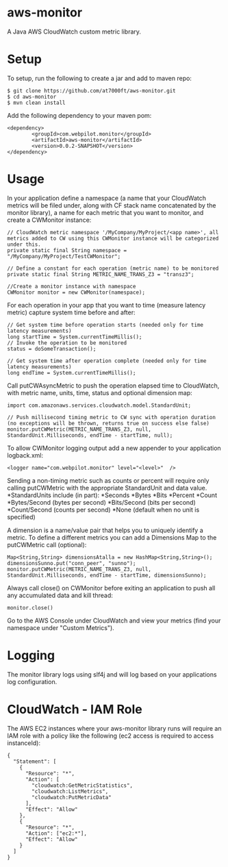 aws-monitor
===========

A Java AWS CloudWatch custom metric library.

Setup
============

To setup, run the following to create a jar and add to maven repo:
```
$ git clone https://github.com/at7000ft/aws-monitor.git
$ cd aws-monitor
$ mvn clean install
```

Add the following dependency to your maven pom:
```
<dependency>
        <groupId>com.webpilot.monitor</groupId>
        <artifactId>aws-monitor</artifactId>
        <version>0.0.2-SNAPSHOT</version>
</dependency>
```
Usage
============

In your application define a namespace (a name that your CloudWatch metrics will be filed under,
along with CF stack name concatenated by the monitor library), a name for each metric
that you want to monitor, and create a CWMonitor instance:
```
// CloudWatch metric namespace '/MyCompany/MyProject/<app name>', all metrics added to CW using this CWMonitor instance will be categorized under this.
private static final String namespace = "/MyCompany/MyProject/TestCWMonitor";

// Define a constant for each operation (metric name) to be monitored
private static final String METRIC_NAME_TRANS_Z3 = "transz3";

//Create a monitor instance with namespace
CWMonitor monitor = new CWMonitor(namespace);
```

For each operation in your app that you want to time (measure latency metric) capture system time before and after:
```
// Get system time before operation starts (needed only for time latency measurements)
long startTime = System.currentTimeMillis();
// Invoke the operation to be monitored
status = doSomeTransaction();

// Get system time after operation complete (needed only for time latency measurements)
long endTime = System.currentTimeMillis();
```

Call putCWAsyncMetric to push the operation elapsed time to CloudWatch, with metric name, units, time, status and optional dimension map:
```
import com.amazonaws.services.cloudwatch.model.StandardUnit;

// Push millisecond timing metric to CW sync with operation duration (no exceptions will be thrown, returns true on success else false)
monitor.putCWMetric(METRIC_NAME_TRANS_Z3, null, StandardUnit.Milliseconds, endTime - startTime, null);
```

To allow CWMonitor logging output add a new appender to your application logback.xml:
```
<logger name="com.webpilot.monitor" level="<level>"  />
```

Sending a non-timing metric such as counts or percent will require only calling putCWMetric with the appropriate StandardUnit and data value.
*StandardUnits include (in part):
*Seconds
*Bytes
*Bits
*Percent
*Count
*Bytes/Second (bytes per second)
*Bits/Second (bits per second)
*Count/Second (counts per second)
*None (default when no unit is specified)

A dimension is a name/value pair that helps you to uniquely identify a metric. To define a different metrics you can add a Dimensions Map to the putCWMetric call (optional):
```
Map<String,String> dimensionsAtalla = new HashMap<String,String>();
dimensionsSunno.put("conn_peer", "sunno");
monitor.putCWMetric(METRIC_NAME_TRANS_Z3, null, StandardUnit.Milliseconds, endTime - startTime, dimensionsSunno);
```

Always call close() on CWMonitor before exiting an application to push all any accumulated data and kill thread:
```
monitor.close()
```

Go to the AWS Console under CloudWatch and view your metrics (find your namespace under "Custom Metrics").

Logging
=========
The monitor library logs using slf4j and will log based on your applications log configuration.

CloudWatch - IAM Role
=========
The AWS EC2 instances where your aws-monitor library runs will require an IAM role with a policy like
the following (ec2 access is required to access instanceId):

```
{
  "Statement": [
    {
      "Resource": "*",
      "Action": [
        "cloudwatch:GetMetricStatistics",
        "cloudwatch:ListMetrics",
        "cloudwatch:PutMetricData"
      ],
      "Effect": "Allow"
    },
    {
      "Resource": "*",
      "Action": ["ec2:*"],
      "Effect": "Allow"
    }
  ]
}
```

